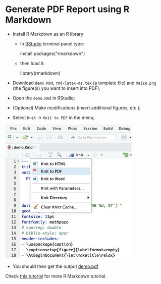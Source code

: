 # Generate PDF Report using R Markdown

* Install R Markdown as an R library
  * In [RStudio](https://www.rstudio.com) terminal panel type:

      install.packages("rmarkdown")

  * then load it:

      library(rmarkdown)

* Download `demo.Rmd`, `rmd-latex-ms.tex` (a template file) and `maize.png` (the figure(s) you want to insert into PDF);
* Open the `demo.Rmd` in RStudio;
* (Optional) Make modifications (insert additional figures, etc.);
* Select `Knit` -> `Knit to PDF` in the menu;

<img src="rmd_fig.png" width="400">

* You should then get the output [demo.pdf](demo.pdf)

Check [this tutorial](https://rmarkdown.rstudio.com/lesson-1.html) for more R Markdown tutorial.
